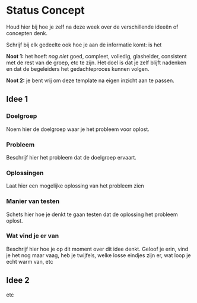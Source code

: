 Status Concept
==============

Houd hier bij hoe je zelf na deze week over de verschillende 
 ideeën of concepten denk.
 
 Schrijf bij elk gedeelte ook hoe je aan de informatie komt: is het
  
**Noot 1:** het hoeft _nog niet_ goed, compleet, volledig, glashelder, consistent met de rest van de groep,
 etc te zijn. Het doel is dat je zelf blijft nadenken en dat de begeleiders het gedachteproces kunnen volgen.

**Noot 2:** je bent vrij om deze template na eigen inzicht aan te passen.

## Idee 1

### Doelgroep
Noem hier de doelgroep waar je het probleem voor oplost.
>

### Probleem
Beschrijf hier het probleem dat de doelgroep ervaart. 
>

### Oplossingen
Laat hier een mogelijke oplossing van het probleem zien
>

### Manier van testen
Schets hier hoe je denkt te gaan testen dat de oplossing het probleem oplost. 
>

### Wat vind je er van 
Beschrijf hier hoe je op dit moment over dit idee denkt. Geloof je erin, vind je het nog maar vaag, heb je 
twijfels, welke losse eindjes zijn er, wat loop je echt warm van, etc 
>


## Idee 2
etc